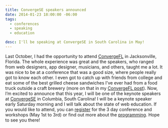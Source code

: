 ```yaml
---
title: ConvergeSE speakers announced
date: 2014-01-23 18:00:00 -06:00
tags:
  - conferences
  - speaking
  - education

desc: I'll be speaking at ConvergeSE in South Carolina in May!
---
```


Last October, I had the opportunity to attend [ConvergeFL](https://www.convergefl.com) in Jacksonville, Florida. The whole experience was great and the speakers, who ranged from web designers, app designer, musicians, and others, taught me a lot. It was nice to be at a conference that was a good size, where people really got to know each other. I even got to catch up with friends from college and eat some of the best grilled cheese sandwiches I’ve ever had from a food truck outside a craft brewery (more on that in my [ConvergeFL post](https://www.samkapila.com/thoughts/converge-fl-2013)).
Now, I’m excited to announce that this year, I will be one of the keynote speakers at [ConvergeSE](https://convergese.com/) in Columbia, South Carolina! I will be a keynote speaker early Saturday morning and I will talk about the state of web education. If you would like to attend, you can [register](https://account.unmatchedstyle.com/register/convergese-2014/) for the 3 day conference and workshops (May 1st to 3rd) or find out more about the [programming](https://convergese.com/speakers.php). Hope to see you there!
